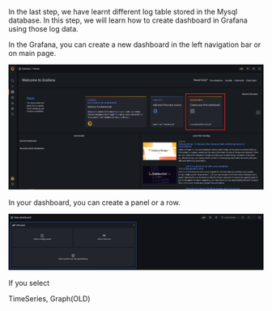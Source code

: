

In the last step, we have learnt different log table stored in the Mysql database.
In this step, we will learn how to create dashboard in Grafana using those log data.

In the Grafana, you can create a new dashboard in the left navigation bar or on main page.

![dashboard_1](https://github.com/joey1136/katacoda-scenarios/blob/main/Area-C/images/main_dashboard.png?raw=true)

In your dashboard, you can create a panel or a row.

![dashboard_2](https://github.com/joey1136/katacoda-scenarios/blob/main/Area-C/images/dashboard_1.PNG?raw=true)

If you select





TimeSeries, Graph(OLD) 